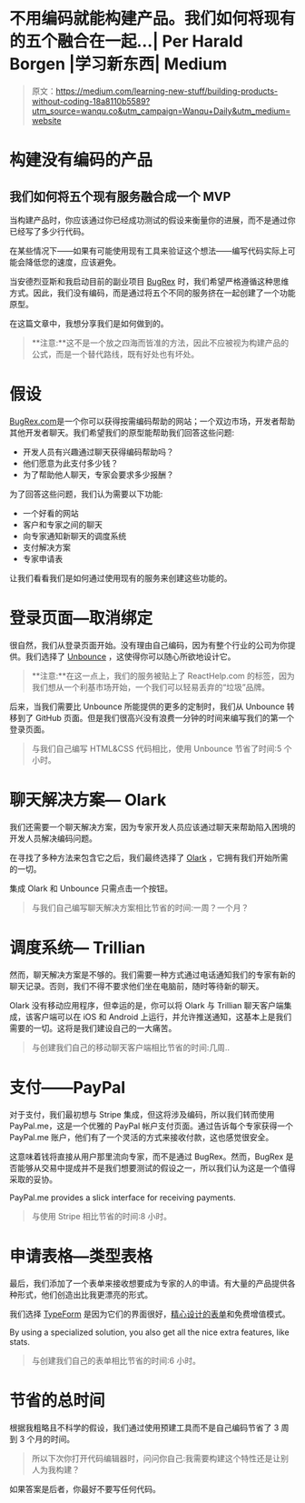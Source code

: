# 不用编码就能构建产品。我们如何将现有的五个融合在一起…| Per Harald Borgen |学习新东西| Medium

> 原文：<https://medium.com/learning-new-stuff/building-products-without-coding-18a8110b5589?utm_source=wanqu.co&utm_campaign=Wanqu+Daily&utm_medium=website>

# 构建没有编码的产品

## 我们如何将五个现有服务融合成一个 MVP

当构建产品时，你应该通过你已经成功测试的假设来衡量你的进展，而不是通过你已经写了多少行代码。

在某些情况下——如果有可能使用现有工具来验证这个想法——编写代码实际上可能会降低您的速度，应该避免。

当安德烈亚斯和我启动目前的副业项目 [BugRex](https://www.bugrex.com/) 时，我们希望严格遵循这种思维方式。因此，我们没有编码，而是通过将五个不同的服务挤在一起创建了一个功能原型。

在这篇文章中，我想分享我们是如何做到的。

> **注意:**这不是一个放之四海而皆准的方法，因此不应被视为构建产品的公式，而是一个替代路线，既有好处也有坏处。

# 假设

[BugRex.com](https://www.bugrex.com/)是一个你可以获得按需编码帮助的网站；一个双边市场，开发者帮助其他开发者聊天。我们希望我们的原型能帮助我们回答这些问题:

*   开发人员有兴趣通过聊天获得编码帮助吗？
*   他们愿意为此支付多少钱？
*   为了帮助他人聊天，专家会要求多少报酬？

为了回答这些问题，我们认为需要以下功能:

*   一个好看的网站
*   客户和专家之间的聊天
*   向专家通知新聊天的调度系统
*   支付解决方案
*   专家申请表

让我们看看我们是如何通过使用现有的服务来创建这些功能的。

# 登录页面—取消绑定

很自然，我们从登录页面开始。没有理由自己编码，因为有整个行业的公司为你提供。我们选择了 [Unbounce](http://www.unbounce.com) ，这使得你可以随心所欲地设计它。

> **注意:**在这一点上，我们的服务被贴上了 ReactHelp.com 的标签，因为我们想从一个利基市场开始，一个我们可以轻易丢弃的“垃圾”品牌。



后来，当我们需要比 Unbounce 所能提供的更多的定制时，我们从 Unbounce 转移到了 GitHub 页面。但是我们很高兴没有浪费一分钟的时间来编写我们的第一个登录页面。

> 与我们自己编写 HTML&CSS 代码相比，使用 Unbounce 节省了时间:5 个小时。

# 聊天解决方案— Olark

我们还需要一个聊天解决方案，因为专家开发人员应该通过聊天来帮助陷入困境的开发人员解决编码问题。

在寻找了多种方法来包含它之后，我们最终选择了 [Olark](http://www.olark.com?utm_campaign=BugRex&utm_source=Partners) ，它拥有我们开始所需的一切。

集成 Olark 和 Unbounce 只需点击一个按钮。

> 与我们自己编写聊天解决方案相比节省的时间:一周？一个月？

# 调度系统— Trillian

然而，聊天解决方案是不够的。我们需要一种方式通过电话通知我们的专家有新的聊天记录。否则，我们不得不要求他们坐在电脑前，随时等待新的聊天。

Olark 没有移动应用程序，但幸运的是，你可以将 Olark 与 Trillian 聊天客户端集成，该客户端可以在 iOS 和 Android 上运行，并允许推送通知，这基本上是我们需要的一切。这将是我们建设自己的一大痛苦。



> 与创建我们自己的移动聊天客户端相比节省的时间:几周..

# 支付——PayPal

对于支付，我们最初想与 Stripe 集成，但这将涉及编码，所以我们转而使用 PayPal.me，这是一个优雅的 PayPal 帐户支付页面。通过告诉每个专家获得一个 PayPal.me 账户，他们有了一个灵活的方式来接收付款，这也感觉很安全。

这意味着钱将直接从用户那里流向专家，而不是通过 BugRex。然而，BugRex 是否能够从交易中提成并不是我们想要测试的假设之一，所以我们认为这是一个值得采取的妥协。



PayPal.me provides a slick interface for receiving payments.



> 与使用 Stripe 相比节省的时间:8 小时。

# 申请表格—类型表格

最后，我们添加了一个表单来接收想要成为专家的人的申请。有大量的产品提供各种形式，他们创造出比我更漂亮的形式。

我们选择 [TypeForm](http://www.typeform.com) 是因为它们的界面很好，[精心设计的表单](https://www.typeform.com/examples/forms/registration-form-template/)和免费增值模式。



By using a specialized solution, you also get all the nice extra features, like stats.



> 与创建我们自己的表单相比节省的时间:6 小时。

# 节省的总时间

根据我粗略且不科学的假设，我们通过使用预建工具而不是自己编码节省了 3 周到 3 个月的时间。

> 所以下次你打开代码编辑器时，问问你自己:我需要构建这个特性还是让别人为我构建？

如果答案是后者，你最好不要写任何代码。



